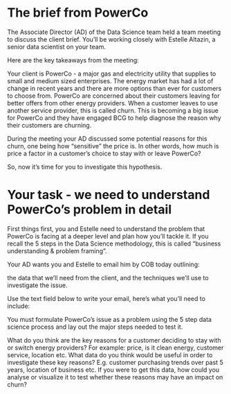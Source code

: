 # The brief from PowerCo

The Associate Director (AD) of the Data Science team held a team meeting to discuss the client brief. You’ll be working closely with Estelle Altazin, a senior data scientist on your team.

Here are the key takeaways from the meeting:

Your client is PowerCo - a major gas and electricity utility that supplies to small and medium sized enterprises.
The energy market has had a lot of change in recent years and there are more options than ever for customers to choose from.
PowerCo are concerned about their customers leaving for better offers from other energy providers. When a customer leaves to use another service provider, this is called churn.
This is becoming a big issue for PowerCo and they have engaged BCG to help diagnose the reason why their customers are churning.

During the meeting your AD discussed some potential reasons for this churn, one being how “sensitive” the price is. In other words, how much is price a factor in a customer’s choice to stay with or leave PowerCo?

So, now it’s time for you to investigate this hypothesis.

# Your task - we need to understand PowerCo’s problem in detail

First things first, you and Estelle need to understand the problem that PowerCo is facing at a deeper level and plan how you’ll tackle it. If you recall the 5 steps in the Data Science methodology, this is called “business understanding & problem framing”.

Your AD wants you and Estelle to email him by COB today outlining:

the data that we’ll need from the client, and
the techniques we’ll use to investigate the issue.

Use the text field below to write your email, here’s what you’ll need to include:

You must formulate PowerCo’s issue as a problem using the 5 step data science process and lay out the major steps needed to test it.

What do you think are the key reasons for a customer deciding to stay with or switch energy providers? For example: price, is it clean energy, customer service, location etc.
What data do you think would be useful in order to investigate these key reasons? E.g. customer purchasing trends over past 5 years, location of business etc.
If you were to get this data, how could you analyse or visualize it to test whether these reasons may have an impact on churn?